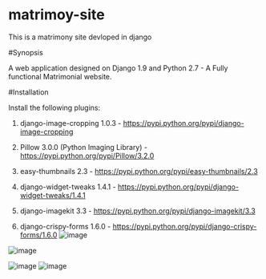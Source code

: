 # matrimoy-site
This is a matrimony site devloped in django 

#Synopsis

A web application designed on Django 1.9 and Python 2.7 - A Fully functional Matrimonial website.

#Installation

Install the following plugins:

1. django-image-cropping 1.0.3 - https://pypi.python.org/pypi/django-image-cropping

2. Pillow 3.0.0 (Python Imaging Library) - https://pypi.python.org/pypi/Pillow/3.2.0

3. easy-thumbnails 2.3 - https://pypi.python.org/pypi/easy-thumbnails/2.3

4. django-widget-tweaks 1.4.1 - https://pypi.python.org/pypi/django-widget-tweaks/1.4.1

5. django-imagekit 3.3 - https://pypi.python.org/pypi/django-imagekit/3.3

6. django-crispy-forms 1.6.0 - https://pypi.python.org/pypi/django-crispy-forms/1.6.0
![image](https://user-images.githubusercontent.com/43827080/96338769-eb6b5a80-10ad-11eb-92da-b9af71ac5d2a.png)

![image](https://user-images.githubusercontent.com/43827080/96338804-23729d80-10ae-11eb-883f-167c7a8a93b5.png)

![image](https://user-images.githubusercontent.com/43827080/96338854-65034880-10ae-11eb-9da4-191cef15ca2a.png)
![image](https://user-images.githubusercontent.com/43827080/96338857-6f254700-10ae-11eb-9a6f-a2ccfd3781da.png)

